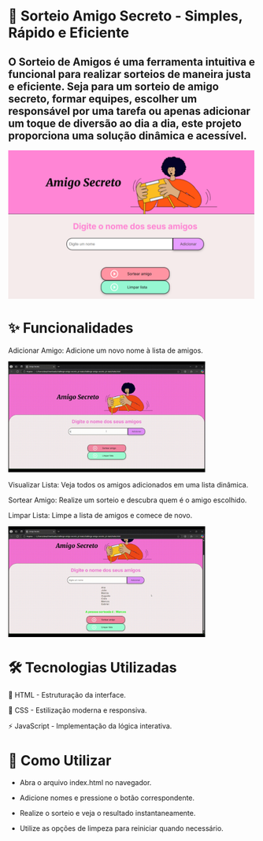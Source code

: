 # 🎲 Sorteio Amigo Secreto - Simples, Rápido e Eficiente

## O Sorteio de Amigos é uma ferramenta intuitiva e funcional para realizar sorteios de maneira justa e eficiente. Seja para um sorteio de amigo secreto, formar equipes, escolher um responsável por uma tarefa ou apenas adicionar um toque de diversão ao dia a dia, este projeto proporciona uma solução dinâmica e acessível.

<img src="https://github.com/MagalyCl/AmigoSecreto/blob/main/challenge-amigo-secreto_pt-main/assets/img.ams.png" alt="Interface web" width="500">

# ✨ Funcionalidades

Adicionar Amigo: Adicione um novo nome à lista de amigos.

 <img src="https://github.com/MagalyCl/AmigoSecreto/blob/main/challenge-amigo-secreto_pt-main/assets/sorteio-de-nomes.gif" alt="Lista de amigos" width="400">


Visualizar Lista: Veja todos os amigos adicionados em uma lista dinâmica.     

Sortear Amigo: Realize um sorteio e descubra quem é o amigo escolhido.

Limpar Lista: Limpe a lista de amigos e comece de novo.

<img src="https://github.com/MagalyCl/AmigoSecreto/blob/main/challenge-amigo-secreto_pt-main/assets/limpar-lista.gif" alt="Botão limpar lista" width="400">

# 🛠️ Tecnologias Utilizadas


🎨 HTML - Estruturação da interface.

🎨 CSS - Estilização moderna e responsiva.

⚡ JavaScript - Implementação da lógica interativa.


# 🚀 Como Utilizar

- Abra o arquivo index.html no navegador.

- Adicione nomes e pressione o botão correspondente.

- Realize o sorteio e veja o resultado instantaneamente.

- Utilize as opções de limpeza para reiniciar quando necessário.
